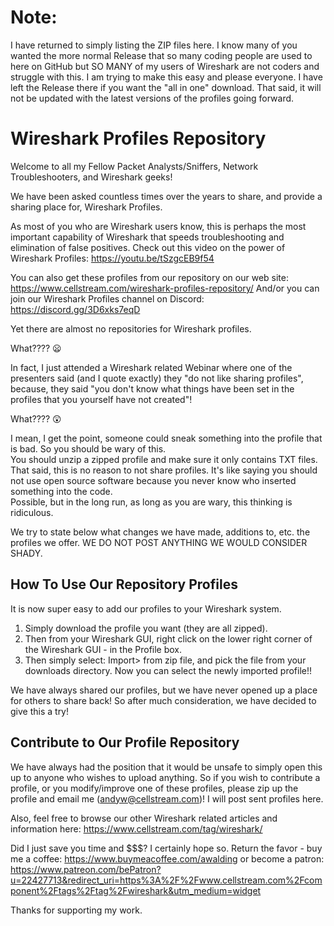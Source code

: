 # Note:
I have returned to simply listing the ZIP files here.  I know many of you wanted the more normal Release that so many coding people are used to here on GitHub but SO MANY of my users of Wireshark are not coders and struggle with this.  I am trying to make this easy and please everyone.  I have left the Release there if you want the "all in one" download.  That said, it will not be updated with the latest versions of the profiles going forward.

# Wireshark Profiles Repository
Welcome to all my Fellow Packet Analysts/Sniffers, Network Troubleshooters, and Wireshark geeks!

We have been asked countless times over the years to share, and provide a sharing place for, Wireshark Profiles.  

As most of you who are Wireshark users know, this is perhaps the most important capability of Wireshark that speeds troubleshooting and elimination of false positives.  Check out this video on the power of Wireshark Profiles:
https://youtu.be/tSzgcEB9f54

You can also get these profiles from our repository on our web site: https://www.cellstream.com/wireshark-profiles-repository/
And/or you can join our Wireshark Profiles channel on Discord: https://discord.gg/3D6xks7eqD

Yet there are almost no repositories for Wireshark profiles.  

What???? :frowning:

In fact, I just attended a Wireshark related Webinar where one of the presenters said (and I quote exactly) they "do not like sharing profiles", because, they said "you don't know what things have been set in the profiles that you yourself have not created"!

What???? :astonished:

I mean, I get the point, someone could sneak something into the profile that is bad.  So you should be wary of this.  
You should unzip a zipped profile and make sure it only contains TXT files.  
That said, this is no reason to not share profiles.  It's like saying you should not use open source software because you never know who inserted something into the code.  
Possible, but in the long run, as long as you are wary, this thinking is ridiculous.  

We try to state below what changes we have made, additions to, etc. the profiles we offer.  WE DO NOT POST ANYTHING WE WOULD CONSIDER SHADY.

## How To Use Our Repository Profiles
It is now super easy to add our profiles to your Wireshark system.

1. Simply download the profile you want (they are all zipped). 
2. Then from your Wireshark GUI, right click on the lower right corner of the Wireshark GUI - in the Profile box.
3. Then simply select: Import> from zip file, and pick the file from your downloads directory.  Now you can select the newly imported profile!!

We have always shared our profiles, but we have never opened up a place for others to share back!  So after much consideration, we have decided to give this a try!  

## Contribute to Our Profile Repository
We have always had the position that it would be unsafe to simply open this up to anyone who wishes to upload anything.  So if you wish to contribute a profile, or you modify/improve one of these profiles, please zip up the profile and email me (andyw@cellstream.com)!  I will post sent profiles here.

Also, feel free to browse our other Wireshark related articles and information here: https://www.cellstream.com/tag/wireshark/

Did I just save you time and $$$?  I certainly hope so.
Return the favor - buy me a coffee: https://www.buymeacoffee.com/awalding  or become a patron: https://www.patreon.com/bePatron?u=22427713&redirect_uri=https%3A%2F%2Fwww.cellstream.com%2Fcomponent%2Ftags%2Ftag%2Fwireshark&utm_medium=widget

Thanks for supporting my work.
